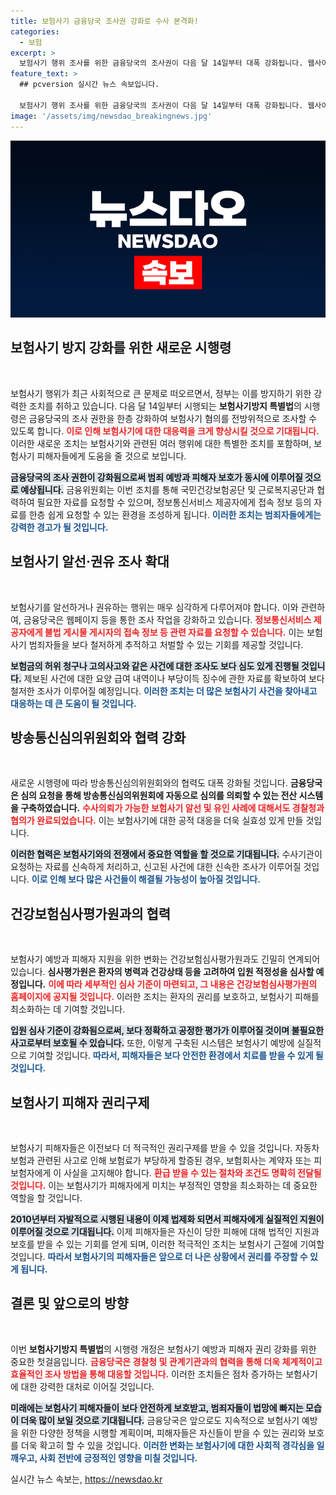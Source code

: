 ```yaml
---
title: 보험사기 금융당국 조사권 강화로 수사 본격화!
categories:
  - 보험
excerpt: >
  보험사기 행위 조사를 위한 금융당국의 조사권이 다음 달 14일부터 대폭 강화됩니다. 웹사이트 게시물 차단 및 관련 기관 자료 요청이 가능해져, 불법 보험사기 근절에 나섭니다. 클릭해서 자세한 내용을 확인하세요!
feature_text: >
  ## pcversion 실시간 뉴스 속보입니다.

  보험사기 행위 조사를 위한 금융당국의 조사권이 다음 달 14일부터 대폭 강화됩니다. 웹사이트 게시물 차단 및 관련 기관 자료 요청이 가능해져, 불법 보험사기 근절에 나섭니다. 클릭해서 자세한 내용을 확인하세요!
image: '/assets/img/newsdao_breakingnews.jpg'
---
```


<p><img src="/assets/img/newsdao_breakingnews.jpg" alt="pcversion 속보" /></p>

<h2 data-ke-size="size26">보험사기 방지 강화를 위한 새로운 시행령</h2>

<p data-ke-size="size16">&nbsp;</p>

<p>보험사기 행위가 최근 사회적으로 큰 문제로 떠오르면서, 정부는 이를 방지하기 위한 강력한 조치를 취하고 있습니다. 다음 달 14일부터 시행되는 <b>보험사기방지 특별법</b>의 시행령은 금융당국의 조사 권한을 한층 강화하여 보험사기 혐의를 전방위적으로 조사할 수 있도록 합니다. <b><span style="color: #ee2323;">이로 인해 보험사기에 대한 대응력을 크게 향상시킬 것으로 기대됩니다.</span></b> 이러한 새로운 조치는 보험사기와 관련된 여러 행위에 대한 특별한 조치를 포함하며, 보험사기 피해자들에게 도움을 줄 것으로 보입니다.</p>

<p><b><span style="background-color: #21538527;">금융당국의 조사 권한이 강화됨으로써 범죄 예방과 피해자 보호가 동시에 이루어질 것으로 예상됩니다.</span></b> 금융위원회는 이번 조치를 통해 국민건강보험공단 및 근로복지공단과 협력하여 필요한 자료를 요청할 수 있으며, 정보통신서비스 제공자에게 접속 정보 등의 자료를 한층 쉽게 요청할 수 있는 환경을 조성하게 됩니다. <b><span style="color: #1a5490;">이러한 조치는 범죄자들에게는 강력한 경고가 될 것입니다.</span></b></p>

<h2 data-ke-size="size26">보험사기 알선·권유 조사 확대</h2>

<p data-ke-size="size16">&nbsp;</p>

<p>보험사기를 알선하거나 권유하는 행위는 매우 심각하게 다루어져야 합니다. 이와 관련하여, 금융당국은 웹페이지 등을 통한 조사 작업을 강화하고 있습니다. <b><span style="color: #ee2323;">정보통신서비스 제공자에게 불법 게시물 게시자의 접속 정보 등 관련 자료를 요청할 수 있습니다.</span></b> 이는 보험사기 범죄자들을 보다 철저하게 추적하고 처벌할 수 있는 기회를 제공할 것입니다.</p>

<p><b><span style="background-color: #21538527;">보험금의 허위 청구나 고의사고와 같은 사건에 대한 조사도 보다 심도 있게 진행될 것입니다.</span></b> 제보된 사건에 대한 요양 급여 내역이나 부당이득 징수에 관한 자료를 확보하여 보다 철저한 조사가 이루어질 예정입니다. <b><span style="color: #1a5490;">이러한 조치는 더 많은 보험사기 사건을 찾아내고 대응하는 데 큰 도움이 될 것입니다.</span></b></p>

<h2 data-ke-size="size26">방송통신심의위원회와 협력 강화</h2>

<p data-ke-size="size16">&nbsp;</p>

<p>새로운 시행령에 따라 방송통신심의위원회와의 협력도 대폭 강화될 것입니다. <b>금융당국은 심의 요청을 통해 방송통신심의위원회에 자동으로 심의를 의뢰할 수 있는 전산 시스템을 구축하였습니다.</b> <b><span style="color: #ee2323;">수사의뢰가 가능한 보험사기 알선 및 유인 사례에 대해서도 경찰청과 협의가 완료되었습니다.</span></b> 이는 보험사기에 대한 공적 대응을 더욱 실효성 있게 만들 것입니다.</p>

<p><b><span style="background-color: #21538527;">이러한 협력은 보험사기와의 전쟁에서 중요한 역할을 할 것으로 기대됩니다.</span></b> 수사기관이 요청하는 자료를 신속하게 처리하고, 신고된 사건에 대한 신속한 조사가 이루어질 것입니다. <b><span style="color: #1a5490;">이로 인해 보다 많은 사건들이 해결될 가능성이 높아질 것입니다.</span></b></p>

<h2 data-ke-size="size26">건강보험심사평가원과의 협력</h2>

<p data-ke-size="size16">&nbsp;</p>

<p>보험사기 예방과 피해자 지원을 위한 변화는 건강보험심사평가원과도 긴밀히 연계되어 있습니다. <b>심사평가원은 환자의 병력과 건강상태 등을 고려하여 입원 적정성을 심사할 예정입니다.</b> <b><span style="color: #ee2323;">이에 따라 세부적인 심사 기준이 마련되고, 그 내용은 건강보험심사평가원의 홈페이지에 공지될 것입니다.</span></b> 이러한 조치는 환자의 권리를 보호하고, 보험사기 피해를 최소화하는 데 기여할 것입니다.</p>

<p><b><span style="background-color: #21538527;">입원 심사 기준이 강화됨으로써, 보다 정확하고 공정한 평가가 이루어질 것이며 불필요한 사고로부터 보호될 수 있습니다.</span></b> 또한, 이렇게 구축된 시스템은 보험사기 예방에 실질적으로 기여할 것입니다. <b><span style="color: #1a5490;">따라서, 피해자들은 보다 안전한 환경에서 치료를 받을 수 있게 될 것입니다.</span></b></p>

<h2 data-ke-size="size26">보험사기 피해자 권리구제</h2>

<p data-ke-size="size16">&nbsp;</p>

<p>보험사기 피해자들은 이전보다 더 적극적인 권리구제를 받을 수 있을 것입니다. 자동차 보험과 관련된 사고로 인해 보험료가 부당하게 할증된 경우, 보험회사는 계약자 또는 피보험자에게 이 사실을 고지해야 합니다. <b><span style="color: #ee2323;">환급 받을 수 있는 절차와 조건도 명확히 전달될 것입니다.</span></b> 이는 보험사기가 피해자에게 미치는 부정적인 영향을 최소화하는 데 중요한 역할을 할 것입니다.</p>

<p><b><span style="background-color: #21538527;">2010년부터 자발적으로 시행된 내용이 이제 법제화 되면서 피해자에게 실질적인 지원이 이루어질 것으로 기대됩니다.</span></b> 이제 피해자들은 자신이 당한 피해에 대해 법적인 지원과 보호를 받을 수 있는 기회를 얻게 되며, 이러한 적극적인 조치는 보험사기 근절에 기여할 것입니다. <b><span style="color: #1a5490;">따라서 보험사기의 피해자들은 앞으로 더 나은 상황에서 권리를 주장할 수 있게 됩니다.</span></b></p>

<h2 data-ke-size="size26">결론 및 앞으로의 방향</h2>

<p data-ke-size="size16">&nbsp;</p>

<p>이번 <b>보험사기방지 특별법</b>의 시행령 개정은 보험사기 예방과 피해자 권리 강화를 위한 중요한 첫걸음입니다. <b><span style="color: #ee2323;">금융당국은 경찰청 및 관계기관과의 협력을 통해 더욱 체계적이고 효율적인 조사 방법을 통해 대응할 것입니다.</span></b> 이러한 조치들은 점차 증가하는 보험사기에 대한 강력한 대처로 이어질 것입니다.</p>

<p><b><span style="background-color: #21538527;">미래에는 보험사기 피해자들이 보다 안전하게 보호받고, 범죄자들이 법망에 빠지는 모습이 더욱 많이 보일 것으로 기대됩니다.</span></b> 금융당국은 앞으로도 지속적으로 보험사기 예방을 위한 다양한 정책을 시행할 계획이며, 피해자들은 자신들이 받을 수 있는 권리와 보호를 더욱 확고히 할 수 있을 것입니다. <b><span style="color: #1a5490;">이러한 변화는 보험사기에 대한 사회적 경각심을 일깨우고, 사회 전반에 긍정적인 영향을 미칠 것입니다.</span></b></p>
실시간 뉴스 속보는, <a href="https://newsdao.kr" rel="dofollow">https://newsdao.kr</a>


